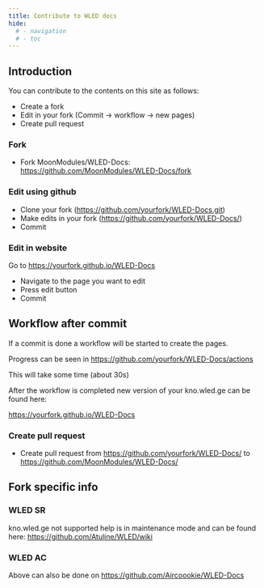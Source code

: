 ```yaml
---
title: Contribute to WLED docs
hide:
  # - navigation
  # - toc
---
```


## Introduction
You can contribute to the contents on this site as follows:

* Create a fork
* Edit in your fork (Commit -> workflow -> new pages)
* Create pull request

### Fork

* Fork MoonModules/WLED-Docs: <https://github.com/MoonModules/WLED-Docs/fork>

### Edit using github

* Clone your fork (https://github.com/yourfork/WLED-Docs.git)
* Make edits in your fork (https://github.com/yourfork/WLED-Docs/)
* Commit

### Edit in website

Go to https://yourfork.github.io/WLED-Docs

* Navigate to the page you want to edit
* Press edit button
* Commit

## Workflow after commit

If a commit is done a workflow will be started to create the pages.

Progress can be seen in https://github.com/yourfork/WLED-Docs/actions

This will take some time (about 30s)

After the workflow is completed new version of your kno.wled.ge can be found here:

https://yourfork.github.io/WLED-Docs

### Create pull request

* Create pull request from https://github.com/yourfork/WLED-Docs/ to https://github.com/MoonModules/WLED-Docs/

## Fork specific info

### WLED SR
kno.wled.ge not supported help is in maintenance mode and can be found here:
<https://github.com/Atuline/WLED/wiki>

### WLED AC
Above can also be done on https://github.com/Aircoookie/WLED-Docs
